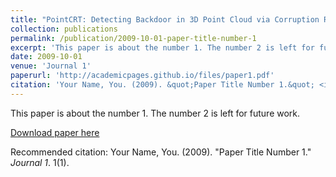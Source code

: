 ```yaml
---
title: "PointCRT: Detecting Backdoor in 3D Point Cloud via Corruption Robustness"
collection: publications
permalink: /publication/2009-10-01-paper-title-number-1
excerpt: 'This paper is about the number 1. The number 2 is left for future work.'
date: 2009-10-01
venue: 'Journal 1'
paperurl: 'http://academicpages.github.io/files/paper1.pdf'
citation: 'Your Name, You. (2009). &quot;Paper Title Number 1.&quot; <i>Journal 1</i>. 1(1).'
---
```

This paper is about the number 1. The number 2 is left for future work.

[Download paper here](http://wxldragon.github.io/files/paper1.pdf)

Recommended citation: Your Name, You. (2009). "Paper Title Number 1." <i>Journal 1</i>. 1(1).
